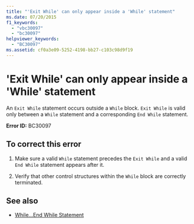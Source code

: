 ```yaml
---
title: "'Exit While' can only appear inside a 'While' statement"
ms.date: 07/20/2015
f1_keywords: 
  - "vbc30097"
  - "bc30097"
helpviewer_keywords: 
  - "BC30097"
ms.assetid: cf0a3e09-5252-4198-bb27-c103c98d9f19
---
```

# 'Exit While' can only appear inside a 'While' statement
An `Exit While` statement occurs outside a `While` block. `Exit While` is valid only between a `While` statement and a corresponding `End While` statement.  
  
 **Error ID:** BC30097  
  
## To correct this error  
  
1. Make sure a valid `While` statement precedes the `Exit While` and a valid `End While` statement appears after it.  
  
2. Verify that other control structures within the `While` block are correctly terminated.  
  
## See also

- [While...End While Statement](../language-reference/statements/while-end-while-statement.md)
